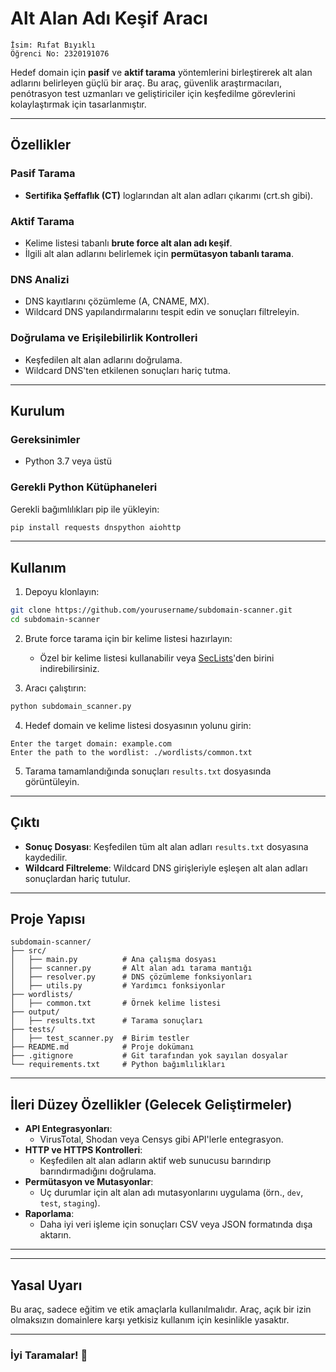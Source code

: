 # Alt Alan Adı Keşif Aracı



```
İsim: Rıfat Bıyıklı
Öğrenci No: 2320191076
```

Hedef domain için **pasif** ve **aktif tarama** yöntemlerini birleştirerek alt alan adlarını belirleyen güçlü bir araç. Bu araç, güvenlik araştırmacıları, penótrasyon test uzmanları ve geliştiriciler için keşfedilme görevlerini kolaylaştırmak için tasarlanmıştır.

---

## Özellikler

### Pasif Tarama
- **Sertifika Şeffaflık (CT)** loglarından alt alan adları çıkarımı (crt.sh gibi).

### Aktif Tarama
- Kelime listesi tabanlı **brute force alt alan adı keşif**.
- İlgili alt alan adlarını belirlemek için **permütasyon tabanlı tarama**.

### DNS Analizi
- DNS kayıtlarını çözümleme (A, CNAME, MX).
- Wildcard DNS yapılandırmalarını tespit edin ve sonuçları filtreleyin.

### Doğrulama ve Erişilebilirlik Kontrolleri
- Keşfedilen alt alan adlarını doğrulama.
- Wildcard DNS'ten etkilenen sonuçları hariç tutma.

---

## Kurulum

### Gereksinimler
- Python 3.7 veya üstü

### Gerekli Python Kütüphaneleri
Gerekli bağımlılıkları pip ile yükleyin:
```bash
pip install requests dnspython aiohttp
```

---

## Kullanım

1. Depoyu klonlayın:
```bash
git clone https://github.com/yourusername/subdomain-scanner.git
cd subdomain-scanner
```

2. Brute force tarama için bir kelime listesi hazırlayın:
   - Özel bir kelime listesi kullanabilir veya [SecLists](https://github.com/danielmiessler/SecLists)'den birini indirebilirsiniz.

3. Aracı çalıştırın:
```bash
python subdomain_scanner.py
```

4. Hedef domain ve kelime listesi dosyasının yolunu girin:
```
Enter the target domain: example.com
Enter the path to the wordlist: ./wordlists/common.txt
```

5. Tarama tamamlandığında sonuçları `results.txt` dosyasında görüntüleyin.

---

## Çıktı
- **Sonuç Dosyası**: Keşfedilen tüm alt alan adları `results.txt` dosyasına kaydedilir.
- **Wildcard Filtreleme**: Wildcard DNS girişleriyle eşleşen alt alan adları sonuçlardan hariç tutulur.

---

## Proje Yapısı
```plaintext
subdomain-scanner/
├── src/
│   ├── main.py          # Ana çalışma dosyası
│   ├── scanner.py       # Alt alan adı tarama mantığı
│   ├── resolver.py      # DNS çözümleme fonksiyonları
│   ├── utils.py         # Yardımcı fonksiyonlar
├── wordlists/
│   ├── common.txt       # Örnek kelime listesi
├── output/
│   ├── results.txt      # Tarama sonuçları
├── tests/
│   ├── test_scanner.py  # Birim testler
├── README.md            # Proje dokümanı
├── .gitignore           # Git tarafından yok sayılan dosyalar
└── requirements.txt     # Python bağımlılıkları
```

---

## İleri Düzey Özellikler (Gelecek Geliştirmeler)

- **API Entegrasyonları**:
  - VirusTotal, Shodan veya Censys gibi API'lerle entegrasyon.
- **HTTP ve HTTPS Kontrolleri**:
  - Keşfedilen alt alan adların aktif web sunucusu barındırıp barındırmadığını doğrulama.
- **Permütasyon ve Mutasyonlar**:
  - Uç durumlar için alt alan adı mutasyonlarını uygulama (örn., `dev`, `test`, `staging`).
- **Raporlama**:
  - Daha iyi veri işleme için sonuçları CSV veya JSON formatında dışa aktarın.

---


---

## Yasal Uyarı
Bu araç, sadece eğitim ve etik amaçlarla kullanılmalıdır. Araç, açık bir izin olmaksızın domainlere karşı yetkisiz kullanım için kesinlikle yasaktır.

---

### İyi Taramalar! 🚀



